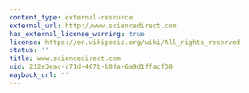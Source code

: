 ```yaml
---
content_type: external-resource
external_url: http://www.sciencedirect.com
has_external_license_warning: true
license: https://en.wikipedia.org/wiki/All_rights_reserved
status: ''
title: www.sciencedirect.com
uid: 212e3eac-c71d-407b-b8fa-6a9d1ffacf38
wayback_url: ''
---
```

